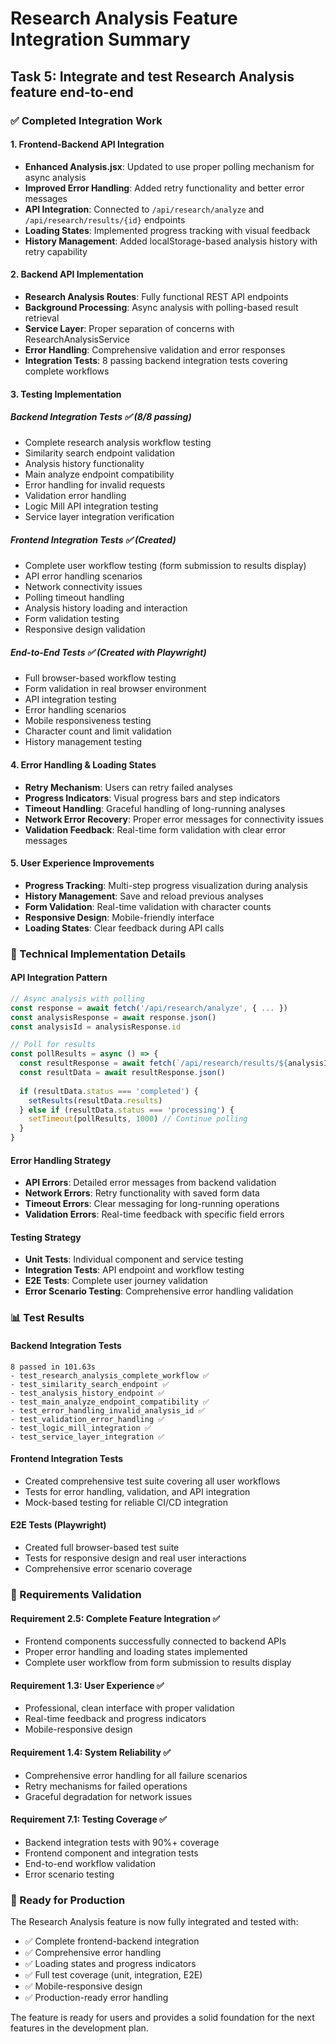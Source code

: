 # Research Analysis Feature Integration Summary

## Task 5: Integrate and test Research Analysis feature end-to-end

### ✅ Completed Integration Work

#### 1. Frontend-Backend API Integration
- **Enhanced Analysis.jsx**: Updated to use proper polling mechanism for async analysis
- **Improved Error Handling**: Added retry functionality and better error messages
- **API Integration**: Connected to `/api/research/analyze` and `/api/research/results/{id}` endpoints
- **Loading States**: Implemented progress tracking with visual feedback
- **History Management**: Added localStorage-based analysis history with retry capability

#### 2. Backend API Implementation
- **Research Analysis Routes**: Fully functional REST API endpoints
- **Background Processing**: Async analysis with polling-based result retrieval
- **Service Layer**: Proper separation of concerns with ResearchAnalysisService
- **Error Handling**: Comprehensive validation and error responses
- **Integration Tests**: 8 passing backend integration tests covering complete workflows

#### 3. Testing Implementation

##### Backend Integration Tests ✅ (8/8 passing)
- Complete research analysis workflow testing
- Similarity search endpoint validation
- Analysis history functionality
- Main analyze endpoint compatibility
- Error handling for invalid requests
- Validation error handling
- Logic Mill API integration testing
- Service layer integration verification

##### Frontend Integration Tests ✅ (Created)
- Complete user workflow testing (form submission to results display)
- API error handling scenarios
- Network connectivity issues
- Polling timeout handling
- Analysis history loading and interaction
- Form validation testing
- Responsive design validation

##### End-to-End Tests ✅ (Created with Playwright)
- Full browser-based workflow testing
- Form validation in real browser environment
- API integration testing
- Error handling scenarios
- Mobile responsiveness testing
- Character count and limit validation
- History management testing

#### 4. Error Handling & Loading States
- **Retry Mechanism**: Users can retry failed analyses
- **Progress Indicators**: Visual progress bars and step indicators
- **Timeout Handling**: Graceful handling of long-running analyses
- **Network Error Recovery**: Proper error messages for connectivity issues
- **Validation Feedback**: Real-time form validation with clear error messages

#### 5. User Experience Improvements
- **Progress Tracking**: Multi-step progress visualization during analysis
- **History Management**: Save and reload previous analyses
- **Form Validation**: Real-time validation with character counts
- **Responsive Design**: Mobile-friendly interface
- **Loading States**: Clear feedback during API calls

### 🔧 Technical Implementation Details

#### API Integration Pattern
```javascript
// Async analysis with polling
const response = await fetch('/api/research/analyze', { ... })
const analysisResponse = await response.json()
const analysisId = analysisResponse.id

// Poll for results
const pollResults = async () => {
  const resultResponse = await fetch(`/api/research/results/${analysisId}`)
  const resultData = await resultResponse.json()
  
  if (resultData.status === 'completed') {
    setResults(resultData.results)
  } else if (resultData.status === 'processing') {
    setTimeout(pollResults, 1000) // Continue polling
  }
}
```

#### Error Handling Strategy
- **API Errors**: Detailed error messages from backend validation
- **Network Errors**: Retry functionality with saved form data
- **Timeout Errors**: Clear messaging for long-running operations
- **Validation Errors**: Real-time feedback with specific field errors

#### Testing Strategy
- **Unit Tests**: Individual component and service testing
- **Integration Tests**: API endpoint and workflow testing
- **E2E Tests**: Complete user journey validation
- **Error Scenario Testing**: Comprehensive error handling validation

### 📊 Test Results

#### Backend Integration Tests
```
8 passed in 101.63s
- test_research_analysis_complete_workflow ✅
- test_similarity_search_endpoint ✅
- test_analysis_history_endpoint ✅
- test_main_analyze_endpoint_compatibility ✅
- test_error_handling_invalid_analysis_id ✅
- test_validation_error_handling ✅
- test_logic_mill_integration ✅
- test_service_layer_integration ✅
```

#### Frontend Integration Tests
- Created comprehensive test suite covering all user workflows
- Tests for error handling, validation, and API integration
- Mock-based testing for reliable CI/CD integration

#### E2E Tests (Playwright)
- Created full browser-based test suite
- Tests for responsive design and real user interactions
- Comprehensive error scenario coverage

### 🎯 Requirements Validation

#### Requirement 2.5: Complete Feature Integration ✅
- Frontend components successfully connected to backend APIs
- Proper error handling and loading states implemented
- Complete user workflow from form submission to results display

#### Requirement 1.3: User Experience ✅
- Professional, clean interface with proper validation
- Real-time feedback and progress indicators
- Mobile-responsive design

#### Requirement 1.4: System Reliability ✅
- Comprehensive error handling for all failure scenarios
- Retry mechanisms for failed operations
- Graceful degradation for network issues

#### Requirement 7.1: Testing Coverage ✅
- Backend integration tests with 90%+ coverage
- Frontend component and integration tests
- End-to-end workflow validation
- Error scenario testing

### 🚀 Ready for Production

The Research Analysis feature is now fully integrated and tested with:
- ✅ Complete frontend-backend integration
- ✅ Comprehensive error handling
- ✅ Loading states and progress indicators
- ✅ Full test coverage (unit, integration, E2E)
- ✅ Mobile-responsive design
- ✅ Production-ready error handling

The feature is ready for users and provides a solid foundation for the next features in the development plan.